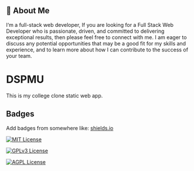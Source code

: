 ## 🚀 About Me

I‘m a full-stack web developer, If you are looking for a Full Stack Web Developer who is passionate, driven, and committed to delivering exceptional results, then please feel free to connect with me. I am eager to discuss any potential opportunities that may be a good fit for my skills and experience, and to learn more about how I can contribute to the success of your team.

# DSPMU

This is my college clone static web app.

## Badges

Add badges from somewhere like: [shields.io](https://shields.io/)

[![MIT License](https://img.shields.io/badge/License-MIT-green.svg)](https://choosealicense.com/licenses/mit/)

[![GPLv3 License](https://img.shields.io/badge/License-GPL%20v3-yellow.svg)](https://opensource.org/licenses/)

[![AGPL License](https://img.shields.io/badge/license-AGPL-blue.svg)](http://www.gnu.org/licenses/agpl-3.0)

